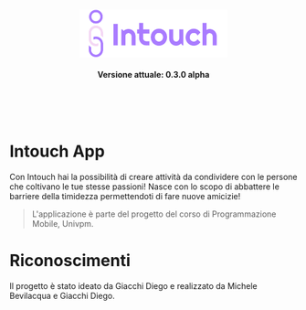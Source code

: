 <div align="center">
  <br><br>
  <img src="intouch_full_logo.svg" alt="Intouch_logo" width="260"></img>
  <br>
  <h4>Versione attuale: 0.3.0 alpha</h4><br>
</div><br><br>

# Intouch App
Con Intouch hai la possibilità di creare attività da condividere con le persone che coltivano le tue stesse passioni! Nasce con lo scopo di abbattere le barriere della timidezza permettendoti di fare nuove amicizie!
> L'applicazione è parte del progetto del corso di Programmazione Mobile, Univpm.

# Riconoscimenti
Il progetto è stato ideato da Giacchi Diego e realizzato da Michele Bevilacqua e Giacchi Diego.
